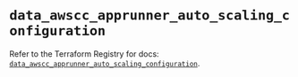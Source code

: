 # `data_awscc_apprunner_auto_scaling_configuration`

Refer to the Terraform Registry for docs: [`data_awscc_apprunner_auto_scaling_configuration`](https://registry.terraform.io/providers/hashicorp/awscc/0.70.0/docs/data-sources/apprunner_auto_scaling_configuration).

